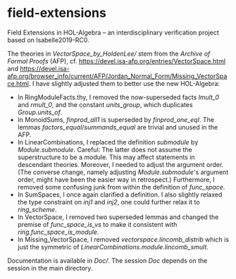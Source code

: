 # field-extensions
Field Extensions in HOL-Algebra – an interdisciplinary verification project based on Isabelle2019-RC0.

The theories in _VectorSpace_by_HoldenLee/_ stem from the *Archive of Formal Proofs* (AFP), cf. https://devel.isa-afp.org/entries/VectorSpace.html and
https://devel.isa-afp.org/browser_info/current/AFP/Jordan_Normal_Form/Missing_VectorSpace.html.
I have slightly adjusted them to better use the new HOL-Algebra:

- In RingModuleFacts.thy, I removed the now-superseded facts *lmult_0* and *rmult_0*, and the constant *units_group*, which duplicates *Group.units_of*.
- In MonoidSums, *finprod_all1* is superseded by *finprod_one_eqI*. The lemmas *factors_equal*/*summands_equal* are trivial and
unused in the AFP.
- In LinearCombinations, I replaced the definition *submodule* by *Module.submodule*. Careful: The latter does not
assume the superstructure to be a module. This may affect statements in descendant theories. Moreover, I needed to adjust the argument order. (The converse change, namely adjusting *Module.submodule*'s argument order, might have been the easier way in retrospect.) Furthermore, I removed some confusing junk from within the definition of *func_space*.
- In SumSpaces, I once again clarified a definition. I also slightly relaxed the type constraint on *inj1* and *inj2*, one
could further relax it to *ring_scheme*.
- In VectorSpace, I removed two superseded lemmas and changed the premise of *func_space_is_vs* to make it consistent with
*ring.func_space_is_module*.
- In Missing_VectorSpace, I removed *vectorspace.lincomb_distrib* which is just the symmetric of
*LinearCombinations.module.lincomb_smult*.

Documentation is available in _Doc/_. The session _Doc_ depends on the session in the main directory.

